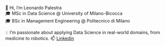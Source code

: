 👋 Hi, I’m Leonardo Palestra  
🎓 MSc in Data Science @ University of Milano-Bicocca  
🎓 BSc in Management Engineering @ Politecnico di Milano  
  
💡 I’m passionate about applying Data Science in real-world domains, from medicine to robotics.
📫 [Linkedin](https://www.linkedin.com/in/leonardo-palestra/)
